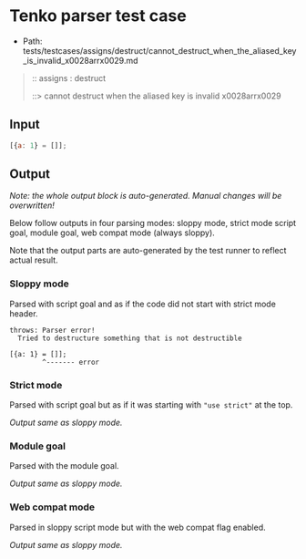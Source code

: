 # Tenko parser test case

- Path: tests/testcases/assigns/destruct/cannot_destruct_when_the_aliased_key_is_invalid_x0028arrx0029.md

> :: assigns : destruct
>
> ::> cannot destruct when the aliased key is invalid x0028arrx0029

## Input

`````js
[{a: 1} = []];
`````

## Output

_Note: the whole output block is auto-generated. Manual changes will be overwritten!_

Below follow outputs in four parsing modes: sloppy mode, strict mode script goal, module goal, web compat mode (always sloppy).

Note that the output parts are auto-generated by the test runner to reflect actual result.

### Sloppy mode

Parsed with script goal and as if the code did not start with strict mode header.

`````
throws: Parser error!
  Tried to destructure something that is not destructible

[{a: 1} = []];
        ^------- error
`````

### Strict mode

Parsed with script goal but as if it was starting with `"use strict"` at the top.

_Output same as sloppy mode._

### Module goal

Parsed with the module goal.

_Output same as sloppy mode._

### Web compat mode

Parsed in sloppy script mode but with the web compat flag enabled.

_Output same as sloppy mode._
